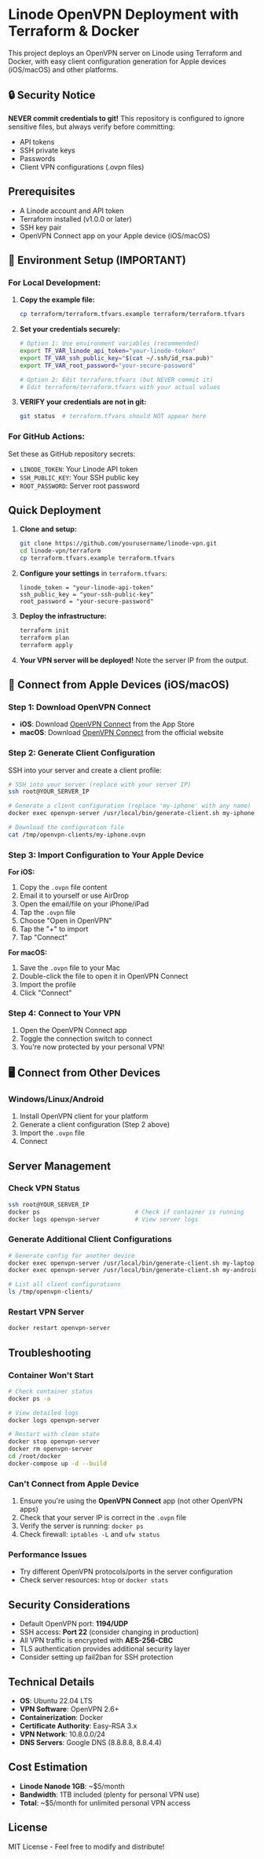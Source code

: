 # Linode OpenVPN Deployment with Terraform & Docker

This project deploys an OpenVPN server on Linode using Terraform and Docker, with easy client configuration generation for Apple devices (iOS/macOS) and other platforms.

## 🔒 Security Notice

**NEVER commit credentials to git!** This repository is configured to ignore sensitive files, but always verify before committing:
- API tokens
- SSH private keys
- Passwords
- Client VPN configurations (.ovpn files)

## Prerequisites

- A Linode account and API token
- Terraform installed (v1.0.0 or later)
- SSH key pair
- OpenVPN Connect app on your Apple device (iOS/macOS)

## 🔧 Environment Setup (IMPORTANT)

### For Local Development:
1. **Copy the example file:**
   ```bash
   cp terraform/terraform.tfvars.example terraform/terraform.tfvars
   ```

2. **Set your credentials securely:**
   ```bash
   # Option 1: Use environment variables (recommended)
   export TF_VAR_linode_api_token="your-linode-token"
   export TF_VAR_ssh_public_key="$(cat ~/.ssh/id_rsa.pub)"
   export TF_VAR_root_password="your-secure-password"
   
   # Option 2: Edit terraform.tfvars (but NEVER commit it)
   # Edit terraform/terraform.tfvars with your actual values
   ```

3. **VERIFY your credentials are not in git:**
   ```bash
   git status  # terraform.tfvars should NOT appear here
   ```

### For GitHub Actions:
Set these as GitHub repository secrets:
- `LINODE_TOKEN`: Your Linode API token
- `SSH_PUBLIC_KEY`: Your SSH public key
- `ROOT_PASSWORD`: Server root password

## Quick Deployment

1. **Clone and setup:**
   ```bash
   git clone https://github.com/yourusername/linode-vpn.git
   cd linode-vpn/terraform
   cp terraform.tfvars.example terraform.tfvars
   ```

2. **Configure your settings** in `terraform.tfvars`:
   ```hcl
   linode_token = "your-linode-api-token"
   ssh_public_key = "your-ssh-public-key"
   root_password = "your-secure-password"
   ```

3. **Deploy the infrastructure:**
   ```bash
   terraform init
   terraform plan
   terraform apply
   ```

4. **Your VPN server will be deployed!** Note the server IP from the output.

## 🍎 Connect from Apple Devices (iOS/macOS)

### Step 1: Download OpenVPN Connect
- **iOS**: Download [OpenVPN Connect](https://apps.apple.com/app/openvpn-connect/id590379981) from the App Store
- **macOS**: Download [OpenVPN Connect](https://openvpn.net/client-connect-vpn-for-mac-os/) from the official website

### Step 2: Generate Client Configuration
SSH into your server and create a client profile:
```bash
# SSH into your server (replace with your server IP)
ssh root@YOUR_SERVER_IP

# Generate a client configuration (replace 'my-iphone' with any name)
docker exec openvpn-server /usr/local/bin/generate-client.sh my-iphone

# Download the configuration file
cat /tmp/openvpn-clients/my-iphone.ovpn
```

### Step 3: Import Configuration to Your Apple Device

**For iOS:**
1. Copy the `.ovpn` file content
2. Email it to yourself or use AirDrop
3. Open the email/file on your iPhone/iPad
4. Tap the `.ovpn` file
5. Choose "Open in OpenVPN"
6. Tap the "+" to import
7. Tap "Connect"

**For macOS:**
1. Save the `.ovpn` file to your Mac
2. Double-click the file to open it in OpenVPN Connect
3. Import the profile
4. Click "Connect"

### Step 4: Connect to Your VPN
1. Open the OpenVPN Connect app
2. Toggle the connection switch to connect
3. You're now protected by your personal VPN!

## 🖥️ Connect from Other Devices

### Windows/Linux/Android
1. Install OpenVPN client for your platform
2. Generate a client configuration (Step 2 above)
3. Import the `.ovpn` file
4. Connect

## Server Management

### Check VPN Status
```bash
ssh root@YOUR_SERVER_IP
docker ps                           # Check if container is running
docker logs openvpn-server          # View server logs
```

### Generate Additional Client Configurations
```bash
# Generate config for another device
docker exec openvpn-server /usr/local/bin/generate-client.sh my-laptop
docker exec openvpn-server /usr/local/bin/generate-client.sh my-android

# List all client configurations
ls /tmp/openvpn-clients/
```

### Restart VPN Server
```bash
docker restart openvpn-server
```

## Troubleshooting

### Container Won't Start
```bash
# Check container status
docker ps -a

# View detailed logs
docker logs openvpn-server

# Restart with clean state
docker stop openvpn-server
docker rm openvpn-server
cd /root/docker
docker-compose up -d --build
```

### Can't Connect from Apple Device
1. Ensure you're using the **OpenVPN Connect** app (not other OpenVPN apps)
2. Check that your server IP is correct in the `.ovpn` file
3. Verify the server is running: `docker ps`
4. Check firewall: `iptables -L` and `ufw status`

### Performance Issues
- Try different OpenVPN protocols/ports in the server configuration
- Check server resources: `htop` or `docker stats`

## Security Considerations

- Default OpenVPN port: **1194/UDP**
- SSH access: **Port 22** (consider changing in production)
- All VPN traffic is encrypted with **AES-256-CBC**
- TLS authentication provides additional security layer
- Consider setting up fail2ban for SSH protection

## Technical Details

- **OS**: Ubuntu 22.04 LTS
- **VPN Software**: OpenVPN 2.6+
- **Containerization**: Docker
- **Certificate Authority**: Easy-RSA 3.x
- **VPN Network**: 10.8.0.0/24
- **DNS Servers**: Google DNS (8.8.8.8, 8.8.4.4)

## Cost Estimation

- **Linode Nanode 1GB**: ~$5/month
- **Bandwidth**: 1TB included (plenty for personal VPN use)
- **Total**: ~$5/month for unlimited personal VPN access

## License

MIT License - Feel free to modify and distribute!